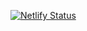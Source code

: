 [![Netlify Status](https://api.netlify.com/api/v1/badges/e212373b-0b82-4674-b0e3-26ff3729b5e0/deploy-status)](https://app.netlify.com/sites/electro-alternativ-2019/deploys)
